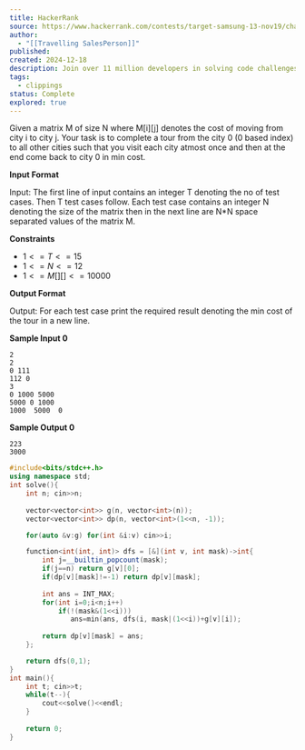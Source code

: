 ```yaml
---
title: HackerRank
source: https://www.hackerrank.com/contests/target-samsung-13-nov19/challenges/travelling-salesman-4/problem
author:
  - "[[Travelling SalesPerson]]"
published: 
created: 2024-12-18
description: Join over 11 million developers in solving code challenges on HackerRank, one of the best ways to prepare for programming interviews.
tags:
  - clippings
status: Complete
explored: true
---
```

Given a matrix M of size N where M[i][j] denotes the cost of moving from city i to city j. Your task is to complete a tour from the city 0 (0 based index) to all other cities such that you visit each city atmost once and then at the end come back to city 0 in min cost.

**Input Format**

Input: The first line of input contains an integer T denoting the no of test cases. Then T test cases follow. Each test case contains an integer N denoting the size of the matrix then in the next line are N*N space separated values of the matrix M.

**Constraints**
- $1<=T<=15$ 
- $1<=N<=12$ 
- $1<=M[][]<=10000$

**Output Format**

Output: For each test case print the required result denoting the min cost of the tour in a new line.

**Sample Input 0**

```
2
2
0 111
112 0
3
0 1000 5000
5000 0 1000
1000  5000  0
```

**Sample Output 0**

```
223
3000
```

```cpp
#include<bits/stdc++.h>
using namespace std;
int solve(){
    int n; cin>>n;
    
    vector<vector<int>> g(n, vector<int>(n));
    vector<vector<int>> dp(n, vector<int>(1<<n, -1));

    for(auto &v:g) for(int &i:v) cin>>i;

    function<int(int, int)> dfs = [&](int v, int mask)->int{
        int j=__builtin_popcount(mask);
        if(j==n) return g[v][0];
        if(dp[v][mask]!=-1) return dp[v][mask];
        
        int ans = INT_MAX;
        for(int i=0;i<n;i++)
            if(!(mask&(1<<i)))
               ans=min(ans, dfs(i, mask|(1<<i))+g[v][i]);
               
        return dp[v][mask] = ans;
    };

    return dfs(0,1);
}
int main(){
    int t; cin>>t;
    while(t--){
        cout<<solve()<<endl;
    }
    
    return 0;
}
```